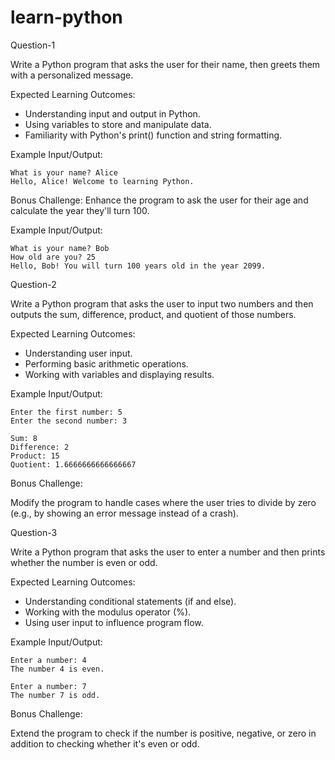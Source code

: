 # learn-python
Question-1

Write a Python program that asks the user for their name, then greets them with a personalized message.

Expected Learning Outcomes:

- Understanding input and output in Python.
- Using variables to store and manipulate data.
- Familiarity with Python's print() function and string formatting.

Example Input/Output:
```
What is your name? Alice
Hello, Alice! Welcome to learning Python.
```

Bonus Challenge:
Enhance the program to ask the user for their age and calculate the year they'll turn 100.

Example Input/Output:

```
What is your name? Bob
How old are you? 25
Hello, Bob! You will turn 100 years old in the year 2099.
```

Question-2

Write a Python program that asks the user to input two numbers and then outputs the sum, difference, product, and quotient of those numbers.

Expected Learning Outcomes:

- Understanding user input.
- Performing basic arithmetic operations.
- Working with variables and displaying results.

Example Input/Output:
```
Enter the first number: 5
Enter the second number: 3

Sum: 8
Difference: 2
Product: 15
Quotient: 1.6666666666666667
```

Bonus Challenge:

Modify the program to handle cases where the user tries to divide by zero (e.g., by showing an error message instead of a crash).

Question-3

Write a Python program that asks the user to enter a number and then prints whether the number is even or odd.

Expected Learning Outcomes:

- Understanding conditional statements (if and else).
- Working with the modulus operator (%).
- Using user input to influence program flow.

Example Input/Output:

```
Enter a number: 4
The number 4 is even.

Enter a number: 7
The number 7 is odd.
```

Bonus Challenge:

Extend the program to check if the number is positive, negative, or zero in addition to checking whether it's even or odd.
